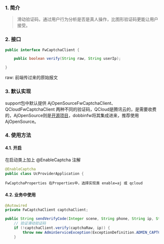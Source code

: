 ### 1.  简介

> 滑动验证码，通过用户行为分析是否是真人操作，比图形验证码更能让用户接受。



### 2. 接口

```java
public interface FwCaptchaClient {

    public boolean verify(String raw, String userIp);

}
```

raw: 前端传过来的原始报文



### 3. 默认实现

support包中默认提供 AjOpenSourceFwCaptchaClient、QCloudFwCaptchaClient 两种不同的验证码，QCloud是腾讯云的，是需要收费的，AjOpenSource则是[开源项目](https://gitee.com/anji-plus/captcha)，dobbinfw将其集成进来，推荐使用AjOpenSource。



### 4. 使用方法

#### 4.1. 开启

在启动类上加上 @EnableCaptcha 注解

```java
@EnableCaptcha
public class UcProviderApplication {
```

```
FwCaptchaProperties 在Properties中，选择实现类 enable=aj 或 qcloud
```

#### 4.2. 业务中使用

```java
@Autowired
private FwCaptchaClient captchaClient;
```

```java
public String sendVerifyCode(Integer scene, String phone, String ip, String captchaRaw) throws ServiceException {
    // 验证滑动验证码
    if (!captchaClient.verify(captchaRaw, ip)) {
        throw new AdminServiceException(ExceptionDefinition.ADMIN_CAPTCHA_ERROR);
    }
```

